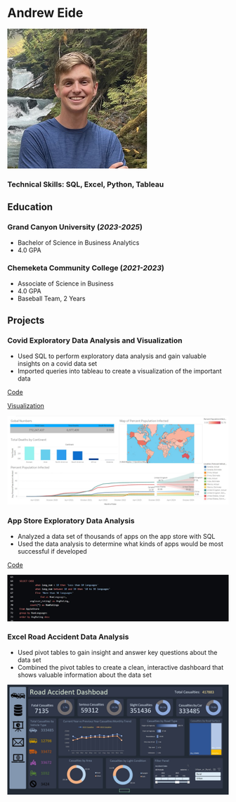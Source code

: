 # Andrew Eide
![Pic](/assets/ProfilePic.jpg)

### Technical Skills: SQL, Excel, Python, Tableau

## Education
### Grand Canyon University (_2023-2025_)
 - Bachelor of Science in Business Analytics
 - 4.0 GPA

### Chemeketa Community College (_2021-2023_)
 - Associate of Science in Business
 - 4.0 GPA
 - Baseball Team, 2 Years

## Projects
### Covid Exploratory Data Analysis and Visualization
- Used SQL to perform exploratory data analysis and gain valuable insights on a covid data set
- Imported queries into tableau to create a visualization of the important data

[Code](https://github.com/andreweide541/Covid-Data-Analysis/blob/e87830a570f9335b76bcb3d8ff4d9e14fa789db5/SQLQuery2.sql#L1)

[Visualization](https://public.tableau.com/app/profile/andrew.eide/viz/CovidVisualizationDashboard_17016465788660/Dashboard1#1)

![Dashboard](assets/CovidDashboard.jpg)

### App Store Exploratory Data Analysis
- Analyzed a data set of thousands of apps on the app store with SQL
- Used the data analysis to determine what kinds of apps would be most successful if developed

[Code](41/App-Store-Data-Analysis/blob/572c4f73c697761bb5f262bdc478c93e76a1ef23/SQLite.sql#L1)

![Code](assets/AppStoreSQLCode.jpg)

### Excel Road Accident Data Analysis
- Used pivot tables to gain insight and answer key questions about the data set
- Combined the pivot tables to create a clean, interactive dashboard that shows valuable information about the data set

![Dashboard](/assets/RoadAccidentDashboard.jpg)

